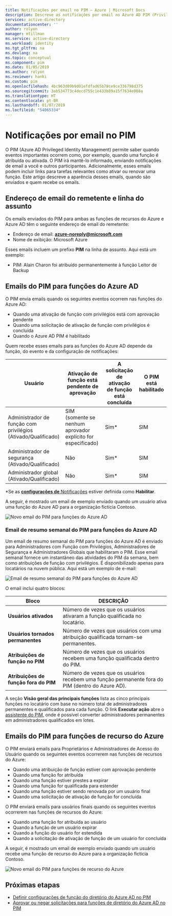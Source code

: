 ```yaml
---
title: Notificações por email no PIM – Azure | Microsoft Docs
description: Descreve as notificações por email no Azure AD PIM (Privileged Identity Management).
services: active-directory
documentationcenter: ''
author: rolyon
manager: mtillman
ms.service: active-directory
ms.workload: identity
ms.tgt_pltfrm: na
ms.devlang: na
ms.topic: conceptual
ms.component: pim
ms.date: 01/05/2019
ms.author: rolyon
ms.reviewer: hanki
ms.custom: pim
ms.openlocfilehash: 4bc963d09b9d01efdfad65b78ce9ce336798d375
ms.sourcegitcommit: 3ab534773c4decd755c1e433b89a15f7634e088a
ms.translationtype: HT
ms.contentlocale: pt-BR
ms.lasthandoff: 01/07/2019
ms.locfileid: "54065334"
---
```

# <a name="email-notifications-in-pim"></a>Notificações por email no PIM

O PIM (Azure AD Privileged Identity Management) permite saber quando eventos importantes ocorrem como, por exemplo, quando uma função é atribuída ou ativada. O PIM irá mantê-lo informado, enviando notificações de email a você e outros participantes. Adicionalmente, esses emails podem incluir links para tarefas relevantes como ativar ou renovar uma função. Este artigo descreve a aparência desses emails, quando são enviados e quem recebe os emails.

## <a name="sender-email-address-and-subject-line"></a>Endereço de email do remetente e linha do assunto

Os emails enviados do PIM para ambas as funções de recursos do Azure e Azure AD têm o seguinte endereço de email do remetente:

- Endereço de email:  **azure-noreply@microsoft.com**
- Nome de exibição: Microsoft Azure

Esses emails incluem um prefixo **PIM** na linha de assunto. Aqui está um exemplo:

- PIM: Alain Charon foi atribuído permanentemente à função Leitor de Backup

## <a name="pim-emails-for-azure-ad-roles"></a>Emails do PIM para funções do Azure AD

O PIM envia emails quando os seguintes eventos ocorrem nas funções do Azure AD:

- Quando uma ativação de função com privilégios está com aprovação pendente
- Quando uma solicitação de ativação de função com privilégios é concluída
- Quando o Azure AD PIM é habilitado

Quem recebe esses emails para as funções do Azure AD depende da função, do evento e da configuração de notificações:

| Usuário | Ativação de função está pendente de aprovação | A solicitação de ativação de função está concluída | O PIM está habilitado |
| --- | --- | --- | --- |
| Administrador de função com privilégios</br>(Ativado/Qualificado) | SIM</br>(somente se nenhum aprovador explícito for especificado) | Sim* | SIM |
| Administrador de segurança</br>(Ativado/Qualificado) | Não  | Sim* | SIM |
| Administrador global</br>(Ativado/Qualificado) | Não  | Sim* | SIM |

\*Se as [**configurações de** Notificações](pim-how-to-change-default-settings.md#notifications) estiver definida como **Habilitar**.

A seguir, é mostrado um email de exemplo enviado quando um usuário ativa uma função do Azure AD para a organização fictícia Contoso.

![Novo email do PIM para funções do Azure AD](./media/pim-email-notifications/email-directory-new.png)

### <a name="weekly-pim-digest-email-for-azure-ad-roles"></a>Email de resumo semanal do PIM para funções do Azure AD

Um email de resumo semanal do PIM para funções do Azure AD é enviado para Administradores com Função com Privilégios, Administradores de Segurança e Administradores Globais que habilitaram o PIM. Esse email semanal fornece um instantâneo das atividades do PIM da semana, bem como atribuições de função com privilégios. É disponibilizado apenas para locatários na nuvem pública. Aqui está um exemplo de e-mail:

![Email de resumo semanal do PIM para funções do Azure AD](./media/pim-email-notifications/email-directory-weekly.png)

O email inclui quatro blocos:

| Bloco | DESCRIÇÃO |
| --- | --- |
| **Usuários ativados** | Número de vezes que os usuários ativaram a função qualificada no locatário. |
| **Usuários tornados permanentes** | Número de vezes que usuários com uma atribuição qualificada tornam-se permanentes. |
| **Atribuições de função no PIM** | Número de vezes que os usuários recebem uma função qualificada dentro do PIM. |
| **Atribuições de função fora do PIM** | Número de vezes que os usuários recebem uma função permanente fora do PIM (dentro do Azure AD). |

A seção **Visão geral das principais funções** lista as cinco principais funções no locatário com base no número total de administradores permanentes e qualificados para cada função. O link **Executar ação** abre o [assistente do PIM](pim-security-wizard.md), onde é possível converter administradores permanentes em administradores qualificados em lotes.

## <a name="pim-emails-for-azure-resource-roles"></a>Emails do PIM para funções de recurso do Azure

O PIM enviará emails para Proprietários e Administradores de Acesso do Usuário quando os seguintes eventos ocorrerem nas funções de recursos do Azure:

- Quando uma atribuição de função estiver com aprovação pendente
- Quando uma função for atribuída
- Quando uma função estiver prestes a expirar
- Quando uma função for qualificada para estender
- Quando uma função estiver sendo renovada por um usuário final
- Quando uma solicitação de ativação de função for concluída

O PIM enviará emails para usuários finais quando os seguintes eventos ocorrerem nas funções de recursos do Azure:

- Quando uma função for atribuída ao usuário
- Quando a função de um usuário expirar
- Quando a função do usuário for estendida
- Quando a solicitação de ativação de função de um usuário for concluída

A seguir, é mostrado um email de exemplo enviado quando um usuário recebe uma função de recurso do Azure para a organização fictícia Contoso.

![Novo email do PIM para funções de recurso do Azure](./media/pim-email-notifications/email-resources-new.png)

## <a name="next-steps"></a>Próximas etapas

- [Definir configurações de função do diretório do Azure AD no PIM](pim-how-to-change-default-settings.md)
- [Aprovar ou negar solicitações para funções de diretório do Azure AD no PIM](azure-ad-pim-approval-workflow.md)
